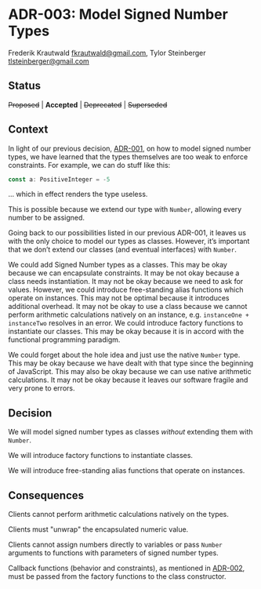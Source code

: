 # ADR-003: Model Signed Number Types

Frederik Krautwald <fkrautwald@gmail.com>,
Tylor Steinberger <tlsteinberger@gmail.com>

## Status

~~Proposed~~ | **Accepted** | ~~Deprecated~~ | ~~Superseded~~

## Context

In light of our previous decision, [ADR-001][1], on how to model signed number 
types, we have learned that the types themselves are too weak to enforce 
constraints. For example, we can do stuff like this:

```ts
const a: PositiveInteger = -5
```

... which in effect renders the type useless.

This is possible because we extend our type with `Number`, allowing every 
number to be assigned.

Going back to our possibilities listed in our previous ADR-001, it leaves us 
with the only choice to model our types as classes.  However, it’s important 
that we don’t extend our classes (and eventual interfaces) with `Number`.

We could add Signed Number types as a classes. This may be okay because we can 
encapsulate constraints. It may be not okay because a class needs instantiation. 
It may not be okay because we need to ask for values. However, we could 
introduce free-standing alias functions which operate on instances. This may not 
be optimal because it introduces additional overhead. It may not be okay to use 
a class because we cannot perform arithmetic calculations natively on an 
instance, e.g. `instanceOne + instanceTwo` resolves in an error. We could 
introduce factory functions to instantiate our classes. This may be okay because 
it is in accord with the functional programming paradigm.

We could forget about the hole idea and just use the native `Number` type. This 
may be okay because we have dealt with that type since the beginning of 
JavaScript. This may also be okay because we can use native arithmetic 
calculations. It may not be okay because it leaves our software fragile and very 
prone to errors.

## Decision

We will model signed number types as classes _without_ extending them 
with `Number`.

We will introduce factory functions to instantiate classes.

We will introduce free-standing alias functions that operate on instances.

## Consequences

Clients cannot perform arithmetic calculations natively on the types.

Clients must "unwrap" the encapsulated numeric value.

Clients cannot assign numbers directly to variables or pass `Number` arguments 
to functions with parameters of signed number types.

Callback functions (behavior and constraints), as mentioned in [ADR-002][2], 
must be passed from the factory functions to the class constructor.

[1]: adr-001-model-signed-number-types.md
[2]: adr-002-override-default-type-constraints.md